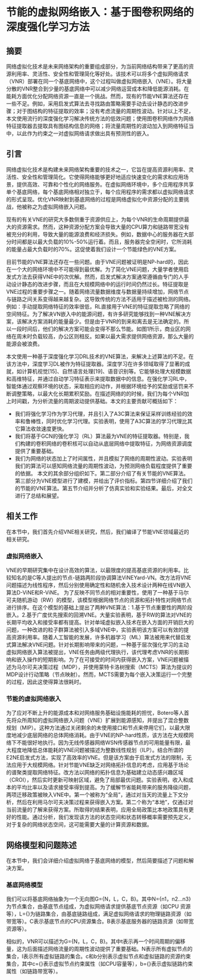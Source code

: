 # 节能的虚拟网络嵌入：基于图卷积网络的深度强化学习方法
## 摘要
网络虚拟化技术是未来网络架构的重要组成部分，为当前网络结构带来了更高的资源利用率、灵活性、安全性和管理简化等好处。该技术可以将多个虚拟网络请求（VNR）部署在同一个基底网络中，这个过程叫做虚拟网络嵌入（VNE）。将大量分散的VNR整合到少量的基底网络中可以减少网络运营成本和降低能源消耗。在能耗方面优化分配网络资源一直是一个挑战。然而，现有的节能VNE算法还存在一些不足。例如，采用启发式算法去寻找路由策略需要手动去设计静态的改进步骤；对于图结构的特征提取的效率；没有考虑流量的周期性波动。针对以上不足，本文使用流行的深度强化学习解决传统方法的低效问题；使用图卷积网络作为网络特征提取器去提取具有图结构信息的网络；将流量周期性的波动加入到网络特征当中，以此作为约束之一对虚拟网络请求做出具有预测性的嵌入。
## 引言
网络虚拟化技术是构建未来网络架构重要的技术之一，它旨在提高资源利用率、灵活性、安全性和管理简化。它使得网络能够更好地适应快速变化的需求和应用场景，提供高效、可靠和个性化的网络服务。在虚拟网络环境中，多个应用程序共享单个基底网络，每个基底网络相对独立于，每个应用程序的需求都以虚拟网络请求的形式呈现。优化VNR映射到基底网络的过程是网络虚拟化中资源分配的主要挑战，他被称之为虚拟网络嵌入问题。

现有的有关VNE的研究大多数侧重于资源供应上，为每个VNR的生命周期提供最大的资源需求。然而，这种资源分配方案会导致大量的CPU算力和链路带宽没有被充分的利用，导致大量的能源浪费和经济损失。例如，数据中心的服务器在大部分时间都是以最大负载的10%-50%运行着。而且，服务器完全空闲时，它所消耗的能量占最大负载时的70%。这促使着我们设计一个节能绿色的VNE方案。

目前节能的VNE算法还存在一些问题。由于VNE问题被证明是NP-hard的，因此在一个大的网络环境中不可能得到最优解。为了简化VNE问题，大量学者使用启发式方法去获得VNE中的次优解。然而，启发式解决方案通常遵循由专门的人手动设计静态的改进步骤，而且在大规模网络中的运行时间仍然过长。特征提取是VNE过程的重要步骤之一。随着网络流量数据维度与数据量持续增加，网络节点与链路之间关系变得越来越复杂。这导致传统的方法不适用于描述被检测的网络。例如：手动提取网络特征的效率很低，RL直接用于VNE的特征提取忽略了网络的空间特征。为了解决VN嵌入中的能源问题，有许多研究能够找到一种VNE解决方案，该解决方案消耗的能量最少。但是由于VNR的到来和离去是无法确定的。所以一段时间后，他们的解决方案可能会变得不那么节能。如图1所示，商业区的网络在周末时负载较高，办公区则相反。如果以最大需求提供网络资源，那么大量的能源会被浪费。


本文使用一种基于深度强化学习DRL技术的VNE算法，来解决上述算法的不足。在该方法中，深度学习DL被作为特征提取器。深度学习在许多领域取得了显著的成就，如计算机视觉[15]、自然语言处理[19]、语音识别等。它能够处理大规模数据和高维特征，并通过自动学习特征表示来提取数据中的信息。在强化学习RL中，智能体通过观察环境的状态，采取相应的动作，并根据环境给予的奖励或惩罚来不断调整策略，以最大化长期累积奖励。在描述网络的的时候，我们为每个VNR加上时间戳，为分析流量的周期波动提供基础。本文的主要贡献可概括如下：
- 我们将强化学习作为学习代理，并且引入了A3C算法来保证采样训练经验的效率和鲁棒性，同时优化学习代理。实验表明，使用了A3C算法的学习代理比其它算法收敛速度更快。
- 我们将基于GCN的强化学习（RL）算法最为VNE的特征提取器。特别是，我们构建的卷积网络的卷积核可以自动从底层网络中提取特征，为网络资源调度提供了重要基础。
- 我们为网络的状态加上了时间属性，并且模拟了网络的周期性波动。实验表明我们的算法可以感知网络流量的周期性波动，为预测网络负载程度提供了重要的依据。
本文的其余部分组织如下。第二部分介绍了有关节能的VNE算法。第三部分为VNE模型进行了建模，并给出了评价指标。第四节详细介绍了我们的节能的VNE算法。第五节介绍并分析了仿真实验和实验结果。最后，对全文进行了总结和展望。
## 相关工作
在本节中，我们首先介绍VNE相关研究，然后，我们编译了节能VNE领域最近的相关研究。
### 虚拟网络嵌入
VNE的早期研究集中在设计高效的算法，以最限度的提高基底资源的利用率。比较知名的是C等人提出的节点-链路两阶段协调算法ViNEYard-VN。改方法将VNE问题描述为线性程序，然后分别使用确定性和随机舍入技术设计两种在线VN嵌入算法D-ViNE和R-ViNE。
为了反映不同节点的相对重要性，使用了一种基于马尔可夫随机游动（RW）的模型，该模型根据网络节点的资源和拓扑特性对网络节点进行排序。在这个模型的基础上提出了两种VNE算法：1.基于节点重要性的两阶段嵌入。2.基于广度优先搜索的回溯VNE。大量实验表明，基于RW的算法对VNE的长期平均收入和接受率都有提高。针对单域虚拟嵌入技术在嵌入方面的开销巨大的问题，一种改进的粒子群算法被引入多域VNE中，实验表明该方案可以有效的提高资源利用率。随着人工智能的发展，许多机器学习（ML）算法被用来代替启发式算法解决VNE问题。针对长期影响带来的问题，一种基于层次强化学习的主动虚拟网络嵌入算法被提出，VNE任务由两级代理执行，该代理考虑VNR的长期影响和嵌入操作的短期影响。为了在可接受的时间内获得嵌入方案，VNE问题被描述为马尔可夫决策过程（MDP），并使用蒙特卡洛树搜索（MCTS）算法为提议的MDP设计行动策略（节点映射）。然而，MCTS需要为每个嵌入决策运行一个完整的过程，因此这使得算法很耗时。
### 节能的虚拟网络嵌入
为了应对不断上升的能源成本和对网络服务基础设施能耗的担忧，Botero等人首先将众所周知的虚拟网络嵌入问题（VNE）扩展到能源感知，并提出了混合整数规划（MIP）。这种方法通过关闭剩余的未使用接口和节点来停用它们，以最大限度地减少底层网络的总体网络消耗。由于VNE的NP-hard性质，该方法在大规模网络下不能很好地执行。因为无线传感器网络WSN传感器节点的可用能量有限，最大程度地降低总体能耗的VNE问题被描述为整数线性规划（ILP）。结合所谓的E2NE启发式方法，实现了高效率的VNE。但是该方案由于启发式方法的限制，无法应用于大规模网络。针对节能VNE缺乏对网络拓扑信息的考虑，应用基于场论的谱聚类提取网络特征。改方法以网络的拓扑信息为基础建立动态感兴趣区域（CROI），然后实时更新可映射区域，避免了局部最优问题。实验表明，收入和成本的平均比率以及请求接受率得到提高。为了缓解节省能耗带来的服务降级问题，两项迁移政策被映入VNE中。第一个被称为“全局”，通过对当天的流量上下文分析，然后在利用马尔可夫决策过程来获得嵌入方案。第二个称为“本地”，仅通过对当前流量的了解来获得方案。所取得的结果表明，应用全局政策比本地政策具有更好的性能。通过分析，我们发现该方法的状态空间和状态转移概率需要预先定义，对于复杂的网络状态空间，这可能需要大量的计算资源和数据。
## 网络模型和问题陈述
在本节中，我们会详细介绍虚拟网络于基底网络的模型，然后简要描述了问题和解决方案。
### 基底网络模型
我们可以将基底网络抽象为一个无向图G={N，L，C，B}。其中N={n1，n2...n3}为节点集合，由基底节点组成，为虚拟网络请求提供基底节点资源（如CPU 资源等），L={}为链路集合，由基底链路组成，满足虚拟网络请求的物理链路资源（如带宽等）。C表示基底节点的CPU资源集合。B表示基底服务器的链路资源（如带宽资源等）。

相似的，VNR可以描述为G={N，L，C，B}。其中t表示再一个时间周期的偏移量，这为后面描述网络流量的周期性波动提供了重要基础。N表示所有虚拟节点的集合，l表示所有虚拟链路的集合。c和b分别表示虚拟节点和虚拟链路的资源约束集合，其中c={}表示虚拟节点约束属性（如CPU容量等），b={}表示虚拟链路约束属性（如链路带宽等）。
